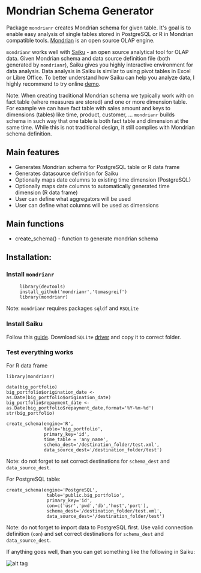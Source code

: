 Mondrian Schema Generator
=====
Package `mondrianr` creates Mondrian schema for given table. It's goal is to enable easy analysis of single tables stored in PostgreSQL or R in Mondrian compatible tools. [Mondrian](http://mondrian.pentaho.com/documentation/olap.php) is an open source OLAP engine.

`mondrianr` works well with [Saiku](http://meteorite.bi/saiku) - an open source analytical tool for OLAP data. Given Mondrian schema and data source definition file (both generated by `mondrianr`), Saiku gives you highly interactive environment for data analysis. 
Data analysis in Saiku is similar to using pivot tables in Excel or Libre Office. To better understand how Saiku can help you analyze data, I highly recommend to try online [demo](http://demo.analytical-labs.com/).

Note: When creating traditional Mondrian schema we typically work with on fact table (where measures are stored) and one or more dimension table. For example we can have fact table with sales amount and keys to dimensions (tables) like time, product, customer, ... `mondrianr` builds schema in such way that one table is both fact table and dimension at the same time. While this is not traditional design, it still complies with Mondrian schema definition.

Main features
------------------

 - Generates Mondrian schema for PostgreSQL table or R data frame
 - Generates datasource definition for Saiku
 - Optionally maps date columns to existing time dimension (PostgreSQL)
 - Optionally maps date columns to automatically generated time dimension (R data frame)
 - User can define what aggregators will be used
 - User can define what columns will be used as dimensions
 
Main functions
-----------------
 - create_schema() - function to generate mondrian schema
 
Installation:
----------------
### Install `mondrianr`
``` 
     library(devtools)
     install_github('mondrianr','tomasgreif')
     library(mondrianr)
```
Note: `mondrianr` requires packages `sqldf` and `RSQLite`

### Install Saiku
Follow this [guide](http://docs.analytical-labs.com/saiku/documentation/2013/08/15/quickstart.html). Download `SQLite` 
[driver](https://bitbucket.org/xerial/sqlite-jdbc/downloads) and copy it to correct folder.
 
### Test everything works

For R data frame
```
library(mondrianr)

data(big_portfolio)
big_portfolio$origination_date <- as.Date(big_portfolio$origination_date)
big_portfolio$repayment_date <- as.Date(big_portfolio$repayment_date,format='%Y-%m-%d')
str(big_portfolio)

create_schema(engine='R',
              table='big_portfolio',
              primary_key='id',
              time_table = 'any_name',
              schema_dest='/destination_folder/test.xml',
              data_source_dest='/destination_folder/test')
```
Note: do not forget to set correct destinations for `schema_dest` and `data_source_dest`.

For PostgreSQL table:
```
create_schema(engine='PostgreSQL',
               table='public.big_portfolio',
               primary_key='id',
               con=c('usr','pwd','db','host','port'),
               schema_dest='/destination_folder/test.xml',
               data_source_dest='/destination_folder/test')
```               
Note: do not forget to import data to PostgreSQL first. Use valid connection definition (`con`) and set correct destinations for `schema_dest` and `data_source_dest`.

If anything goes well, than you can get something like the following in Saiku:

![alt tag](http://www.analytikdat.cz/images/easyblog_images/923/99999999-jednorazove-obrazky/mondrianr-saiku.png)
